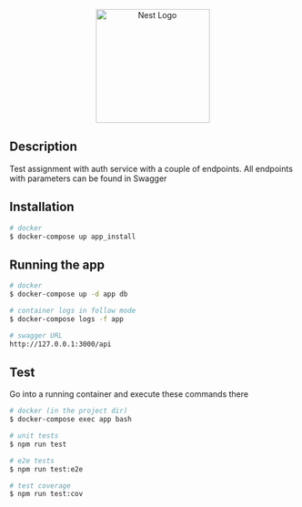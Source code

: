 <p align="center">
  <a href="http://nestjs.com/" target="blank"><img src="https://nestjs.com/img/logo-small.svg" width="200" alt="Nest Logo" /></a>
</p>


## Description

Test assignment with auth service with a couple of endpoints.
All endpoints with parameters can be found in Swagger 

## Installation

```bash
# docker
$ docker-compose up app_install
```

## Running the app

```bash
# docker
$ docker-compose up -d app db

# container logs in follow mode
$ docker-compose logs -f app

# swagger URL
http://127.0.0.1:3000/api
```

## Test
Go into a running container and execute these commands there
```bash
# docker (in the project dir)
$ docker-compose exec app bash

# unit tests
$ npm run test

# e2e tests
$ npm run test:e2e

# test coverage
$ npm run test:cov
```
